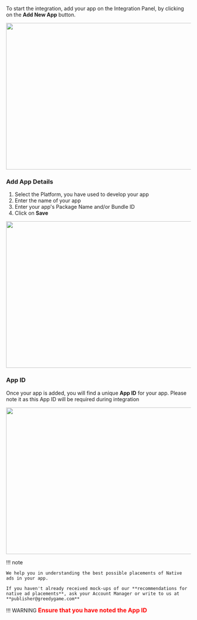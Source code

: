 
To start the integration, add your app on the Integration Panel, by clicking on the **Add New App** button.

<center><img src="/img/new/1a_add_app1.png" alt="" style="margin-left: 0px" width="680" height="400"></center>
 

### Add App Details

1. Select the Platform, you have used to develop your app
2. Enter the name of your app
3. Enter your app's Package Name and/or Bundle ID
4. Click on **Save**


<center><img src="/img/new/1b_add_app2.png" alt="" style="margin-left: 0px" width="680" height="400"></center>


### App ID

Once your app is added, you will find a unique **App ID** for your app. Please note it as this App ID will be required during integration

<center><img src="/img/new/1c_app_added.png" alt="" style="margin-left: 0px" width="680" height="400"></center>


!!! note
    
    We help you in understanding the best possible placements of Native ads in your app.

    If you haven't already received mock-ups of our **recommendations for native ad placements**, ask your Account Manager or write to us at **publisher@greedygame.com**


!!! WARNING
    <font size="3" color="red">**Ensure that you have noted the App ID**</font>
